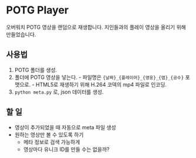 # POTG Player

오버워치 POTG 영상을 랜덤으로 재생합니다.
지인들과의 플레이 영상을 올리기 위해 만들었습니다.


## 사용법

  1. POTG 폴더를 생성.
  2. 폴더에 POTG 영상을 넣는다.
    - 파일명은 ``{날짜}_{플레이어}_{영웅}_{맵}_{공수}`` 포맷으로.
    - HTML5로 재생하기 위해 H.264 코덱의 mp4 파일로 인코딩.
  3. ``python meta.py`` 로, json 데이터를 생성.
  
## 할 일

  * 영상이 추가되었을 때 자동으로 meta 파일 생성
  * 원하는 영상만 볼 수 있도록 하기
    - 메타 정보로 검색 가능하게
    - 영상마다 유니크 ID를 만들 수는 없을까?
